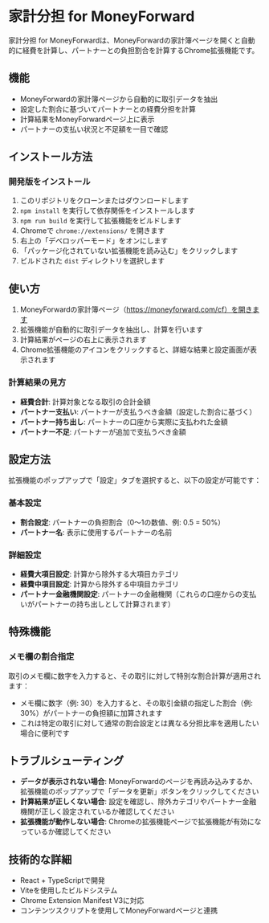 # 家計分担 for MoneyForward

家計分担 for MoneyForwardは、MoneyForwardの家計簿ページを開くと自動的に経費を計算し、パートナーとの負担割合を計算するChrome拡張機能です。

## 機能

- MoneyForwardの家計簿ページから自動的に取引データを抽出
- 設定した割合に基づいてパートナーとの経費分担を計算
- 計算結果をMoneyForwardページ上に表示
- パートナーの支払い状況と不足額を一目で確認

## インストール方法

### 開発版をインストール

1. このリポジトリをクローンまたはダウンロードします
2. `npm install` を実行して依存関係をインストールします
3. `npm run build` を実行して拡張機能をビルドします
4. Chromeで `chrome://extensions/` を開きます
5. 右上の「デベロッパーモード」をオンにします
6. 「パッケージ化されていない拡張機能を読み込む」をクリックします
7. ビルドされた `dist` ディレクトリを選択します

## 使い方

1. MoneyForwardの家計簿ページ（https://moneyforward.com/cf）を開きます
2. 拡張機能が自動的に取引データを抽出し、計算を行います
3. 計算結果がページの右上に表示されます
4. Chrome拡張機能のアイコンをクリックすると、詳細な結果と設定画面が表示されます

### 計算結果の見方

- **経費合計**: 計算対象となる取引の合計金額
- **パートナー支払い**: パートナーが支払うべき金額（設定した割合に基づく）
- **パートナー持ち出し**: パートナーの口座から実際に支払われた金額
- **パートナー不足**: パートナーが追加で支払うべき金額

## 設定方法

拡張機能のポップアップで「設定」タブを選択すると、以下の設定が可能です：

### 基本設定

- **割合設定**: パートナーの負担割合（0〜1の数値、例: 0.5 = 50%）
- **パートナー名**: 表示に使用するパートナーの名前

### 詳細設定

- **経費大項目設定**: 計算から除外する大項目カテゴリ
- **経費中項目設定**: 計算から除外する中項目カテゴリ
- **パートナー金融機関設定**: パートナーの金融機関（これらの口座からの支払いがパートナーの持ち出しとして計算されます）

## 特殊機能

### メモ欄の割合指定

取引のメモ欄に数字を入力すると、その取引に対して特別な割合計算が適用されます：

- メモ欄に数字（例: 30）を入力すると、その取引金額の指定した割合（例: 30%）がパートナーの負担額に加算されます
- これは特定の取引に対して通常の割合設定とは異なる分担比率を適用したい場合に便利です

## トラブルシューティング

- **データが表示されない場合**: MoneyForwardのページを再読み込みするか、拡張機能のポップアップで「データを更新」ボタンをクリックしてください
- **計算結果が正しくない場合**: 設定を確認し、除外カテゴリやパートナー金融機関が正しく設定されているか確認してください
- **拡張機能が動作しない場合**: Chromeの拡張機能ページで拡張機能が有効になっているか確認してください

## 技術的な詳細

- React + TypeScriptで開発
- Viteを使用したビルドシステム
- Chrome Extension Manifest V3に対応
- コンテンツスクリプトを使用してMoneyForwardページと連携
